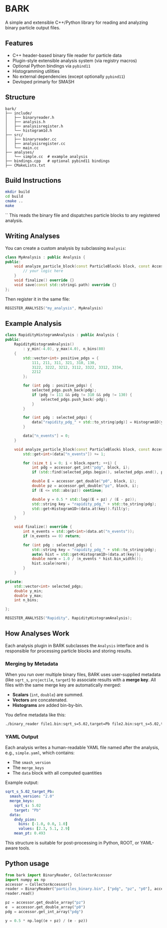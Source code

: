 # BARK

A simple and extensible C++/Python library for reading and analyzing binary particle output files.

## Features

- C++ header-based binary file reader for particle data
- Plugin-style extensible analysis system (via registry macros)
- Optional Python bindings via `pybind11`
- Histogramming utilities
- No external dependencies (except optionally `pybind11`)
- Devloped primarly for SMASH
## Structure

```
bark/
├── include/
│   ├── binaryreader.h
│   ├── analysis.h
│   ├── analysisregister.h
│   └── histogram1d.h
├── src/
│   ├── binaryreader.cc
│   ├── analysisregister.cc
│   └── main.cc
├── analyses/
│   └── simple.cc  # example analysis
├── bindings.cpp   # optional pybind11 bindings
├── CMakeLists.txt
```

## Build Instructions

```bash
mkdir build
cd build
cmake ..
make
```
``
This reads the binary file and dispatches particle blocks to any registered analysis.

## Writing Analyses

You can create a custom analysis by subclassing `Analysis`:

```cpp
class MyAnalysis : public Analysis {
public:
    void analyze_particle_block(const ParticleBlock& block, const Accessor& accessor) override {
        // your logic here
    }
    void finalize() override {}
    void save(const std::string& path) override {}
};
```

Then register it in the same file:

```cpp
REGISTER_ANALYSIS("my_analysis", MyAnalysis)
```
## Example Analysis

```cpp
class RapidityHistogramAnalysis : public Analysis {
public:
    RapidityHistogramAnalysis()
        : y_min(-4.0), y_max(4.0), n_bins(80)
    {
        std::vector<int> positive_pdgs = {
            111, 211, 311, 321, 310, 130,
            3122, 3222, 3212, 3112, 3322, 3312, 3334,
            2212
        };

        for (int pdg : positive_pdgs) {
            selected_pdgs.push_back(pdg);
            if (pdg != 111 && pdg != 310 && pdg != 130) {
                selected_pdgs.push_back(-pdg);
            }
        }

        for (int pdg : selected_pdgs) {
            data["rapidity_pdg_" + std::to_string(pdg)] = Histogram1D(y_min, y_max, n_bins);
        }

        data["n_events"] = 0;
    }

    void analyze_particle_block(const ParticleBlock& block, const Accessor& accessor) override {
        std::get<int>(data["n_events"]) += 1;

        for (size_t i = 0; i < block.npart; ++i) {
            int pdg = accessor.get_int("pdg", block, i);
            if (std::find(selected_pdgs.begin(), selected_pdgs.end(), pdg) == selected_pdgs.end()) continue;

            double E = accessor.get_double("p0", block, i);
            double pz = accessor.get_double("pz", block, i);
            if (E <= std::abs(pz)) continue;

            double y = 0.5 * std::log((E + pz) / (E - pz));
            std::string key = "rapidity_pdg_" + std::to_string(pdg);
            std::get<Histogram1D>(data.at(key)).fill(y);
        }
    }

    void finalize() override {
        int n_events = std::get<int>(data.at("n_events"));
        if (n_events == 0) return;

        for (int pdg : selected_pdgs) {
            std::string key = "rapidity_pdg_" + std::to_string(pdg);
            auto& hist = std::get<Histogram1D>(data.at(key));
            double norm = 1.0 / (n_events * hist.bin_width());
            hist.scale(norm);
        }
    }

private:
    std::vector<int> selected_pdgs;
    double y_min;
    double y_max;
    int n_bins;

};

REGISTER_ANALYSIS("Rapidity", RapidityHistogramAnalysis);
```
## How Analyses Work

Each analysis plugin in BARK subclasses the `Analysis` interface and is responsible for processing particle blocks and storing results.

### Merging by Metadata

When you run over multiple binary files, BARK uses user-supplied metadata (like `sqrt_s`, `projectile`, `target`) to associate results with a **merge key**. All files with the same merge key are automatically merged:
- **Scalars** (`int`, `double`) are summed.
- **Vectors** are concatenated.
- **Histograms** are added bin-by-bin.

You define metadata like this:

```bash
./binary_reader file1.bin:sqrt_s=5.02,target=Pb file2.bin:sqrt_s=5.02,target=Pb simple pdg pz p0
```

### YAML Output

Each analysis writes a human-readable YAML file named after the analysis, e.g., `simple.yaml`, which contains:
- The `smash_version`
- The `merge_keys`
- The `data` block with all computed quantities

Example output:
```yaml
sqrt_s_5.02_target_Pb:
  smash_version: "2.0"
  merge_keys:
    sqrt_s: 5.02
    target: "Pb"
  data:
    dndy_pion:
      bins: [-1.0, 0.0, 1.0]
      values: [2.3, 5.1, 2.9]
    mean_pt: 0.493
```

This structure is suitable for post-processing in Python, ROOT, or YAML-aware tools.


## Python usage
```py 
from bark import BinaryReader, CollectorAccessor
import numpy as np
accessor = CollectorAccessor()
reader = BinaryReader("particles_binary.bin", ["pdg", "pz", "p0"], accessor)
reader.read()

pz = accessor.get_double_array("pz")
e  = accessor.get_double_array("p0")
pdg = accessor.get_int_array("pdg")

y = 0.5 * np.log((e + pz) / (e - pz))


```
